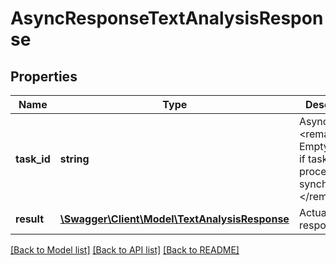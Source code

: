 # AsyncResponseTextAnalysisResponse

## Properties
Name | Type | Description | Notes
------------ | ------------- | ------------- | -------------
**task_id** | **string** | Async task Id  &lt;remarks&gt;  Empty or null if task was processed synchronously  &lt;/remarks&gt; | [optional] 
**result** | [**\Swagger\Client\Model\TextAnalysisResponse**](TextAnalysisResponse.md) | Actual response | [optional] 

[[Back to Model list]](../README.md#documentation-for-models) [[Back to API list]](../README.md#documentation-for-api-endpoints) [[Back to README]](../README.md)


